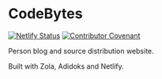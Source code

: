 # CodeBytes

[![Netlify Status](https://api.netlify.com/api/v1/badges/9a297450-f154-4100-8c21-492ed93988f1/deploy-status)](https://app.netlify.com/sites/codebytes/deploys)
[![Contributor Covenant](https://img.shields.io/badge/Contributor%20Covenant-2.1-4baaaa.svg)](code_of_conduct.md)

Person blog and source distribution website.

Built with Zola, Adidoks and Netlify.
